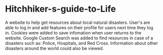 # Hitchhiker-s-guide-to-Life
A website to help get resources about local natural disasters. User's are able to log in and add features on their profile for
users next time they log in. Cookies were added to save infomation when user returns to the website.
Google Custom Search was added to find resources in case of a disasters such as: Police, Hospitals, and Red Cross. Information about other 
disasters around the world could also be viewed. 
